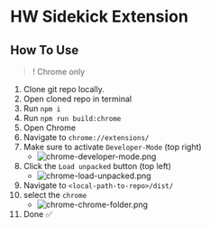 # HW Sidekick Extension

## How To Use

> ! Chrome only

1. Clone git repo locally.
1. Open cloned repo in terminal
1. Run `npm i`
1. Run `npm run build:chrome`
1. Open Chrome
1. Navigate to `chrome://extensions/`
1. Make sure to activate `Developer-Mode` (top right)
   - ![chrome-developer-mode.png](/docs/imgs/chrome-developer-mode.png)
1. Click the `Load unpacked` button (top left) 
   - ![chrome-load-unpacked.png](/docs/imgs/chrome-load-unpacked.png)
1. Navigate to `<local-path-to-repo>/dist/`
1. select the `chrome`
   - ![chrome-chrome-folder.png](/docs/imgs/chrome-chrome-folder.png)
1. Done ✅